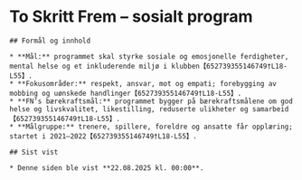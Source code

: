 # To Skritt Frem – sosialt program

    ## Formål og innhold

    * **Mål:** programmet skal styrke sosiale og emosjonelle ferdigheter, mental helse og et inkluderende miljø i klubben【652739355146749†L18-L55】.
    * **Fokusområder:** respekt, ansvar, mot og empati; forebygging av mobbing og uønskede handlinger【652739355146749†L18-L55】.
    * **FN’s bærekraftsmål:** programmet bygger på bærekraftsmålene om god helse og livskvalitet, likestilling, reduserte ulikheter og samarbeid【652739355146749†L18-L55】.
    * **Målgruppe:** trenere, spillere, foreldre og ansatte får opplæring; startet i 2021–2022【652739355146749†L18-L55】.

    ## Sist vist

    * Denne siden ble vist **22.08.2025 kl. 00:00**.